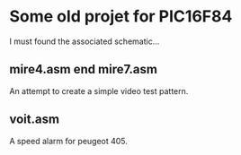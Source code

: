 # Some old projet for PIC16F84

I must found the associated schematic...

## mire4.asm end mire7.asm

An attempt to create a simple video test pattern.

## voit.asm

A speed alarm for peugeot 405.